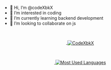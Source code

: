 - 👋 Hi, I’m @codeXbkX
- 👀 I’m interested in coding
- 🌱 I’m currently learning backend development
- 💞️ I’m looking to collaborate on js

<!---
codeXbkX/codeXbkX is a ✨ special ✨ repository because its `README.md` (this file) appears on your GitHub profile.
You can click the Preview link to take a look at your changes.
--->

<br><a href="https://avipatilweb.ml/"><p align="center">&nbsp;<img align="center" href="https://github.com/avipatilpro" src="https://github-readme-stats.vercel.app/api?username=codeXbkX&theme=algolia&show_icons=true" alt="CodeXbkX"/></p></a>

<br><a href="https://avipatilweb.ml/"><p align="center">&nbsp;<img align="center" src="https://github-readme-stats.vercel.app/api/top-langs/?username=codexbkx&theme=algolia&layout=compact&langs_count=10&hide_border=true&show_icons=true" alt="Most Used Languages"/></p></a><br> 
